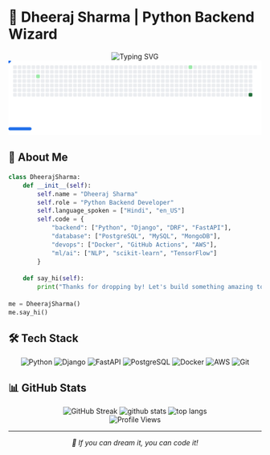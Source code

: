 # 🐍 Dheeraj Sharma | Python Backend Wizard 

<div align="center">
<img src="https://readme-typing-svg.demolab.com?font=Fira+Code&size=32&duration=2800&pause=2000&color=A8FEF6&center=true&vCenter=true&width=940&lines=Hi+folks!+Welcome+to+my+Github+profile;Python+Backend+Developer+%7C+Django+Expert;AI+and+Machine+Learning+Enthusiast" alt="Typing SVG" />
</div>

<!-- Breakout Game Animation -->
<div align="center">
  <picture>
    <source media="(prefers-color-scheme: dark)" srcset="images/breakout-dark.svg">
    <source media="(prefers-color-scheme: light)" srcset="images/breakout-light.svg">
    <img alt="Shows a Breakout game visualization of my GitHub contributions" src="images/breakout-light.svg">
  </picture>
</div>

## 🚀 About Me

```python
class DheerajSharma:
    def __init__(self):
        self.name = "Dheeraj Sharma"
        self.role = "Python Backend Developer"
        self.language_spoken = ["Hindi", "en_US"]
        self.code = {
            "backend": ["Python", "Django", "DRF", "FastAPI"],
            "database": ["PostgreSQL", "MySQL", "MongoDB"],
            "devops": ["Docker", "GitHub Actions", "AWS"],
            "ml/ai": ["NLP", "scikit-learn", "TensorFlow"]
        }
        
    def say_hi(self):
        print("Thanks for dropping by! Let's build something amazing together!")

me = DheerajSharma()
me.say_hi()
```

## 🛠️ Tech Stack

<div align="center">
  
![Python](https://img.shields.io/badge/-Python-3776AB?style=flat-square&logo=Python&logoColor=white)
![Django](https://img.shields.io/badge/-Django-092E20?style=flat-square&logo=Django&logoColor=white)
![FastAPI](https://img.shields.io/badge/-FastAPI-009688?style=flat-square&logo=FastAPI&logoColor=white)
![PostgreSQL](https://img.shields.io/badge/-PostgreSQL-336791?style=flat-square&logo=PostgreSQL&logoColor=white)
![Docker](https://img.shields.io/badge/-Docker-2496ED?style=flat-square&logo=Docker&logoColor=white)
![AWS](https://img.shields.io/badge/-AWS-232F3E?style=flat-square&logo=Amazon-AWS&logoColor=white)
![Git](https://img.shields.io/badge/-Git-F05032?style=flat-square&logo=Git&logoColor=white)

</div>

## 📊 GitHub Stats

<div align="center">
  
<img src="https://streak-stats.demolab.com?user=Dj-1000&theme=tokyonight&hide_border=true" width="500" alt="GitHub Streak"/>

<img src="https://github-readme-stats.vercel.app/api?username=Dj-1000&show_icons=true&theme=tokyonight&hide_border=true" width="500" alt="github stats"/>

<img src="https://github-readme-stats.vercel.app/api/top-langs/?username=Dj-1000&layout=compact&theme=tokyonight&hide_border=true" width="500" alt="top langs"/>

</div>

<!-- Profile Views Counter -->
<div align="center">
  <img src="https://komarev.com/ghpvc/?username=Dj-1000&color=blueviolet&style=flat-square&label=Profile+Views" alt="Profile Views">
</div>

---

<div align="center">
  <i>🎯 If you can dream it, you can code it!</i>
</div>

